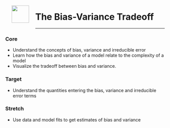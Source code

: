 <img src="http://imgur.com/1ZcRyrc.png" style="float: left; margin: 20px; height: 55px">

# The Bias-Variance Tradeoff

---

### Core
- Understand the concepts of bias, variance and irreducible error
- Learn how the bias and variance of a model relate to the complexity of a model
- Visualize the tradeoff between bias and variance.

### Target
- Understand the quantities entering the bias, variance and irreducible error terms


### Stretch
- Use data and model fits to get estimates of bias and variance
